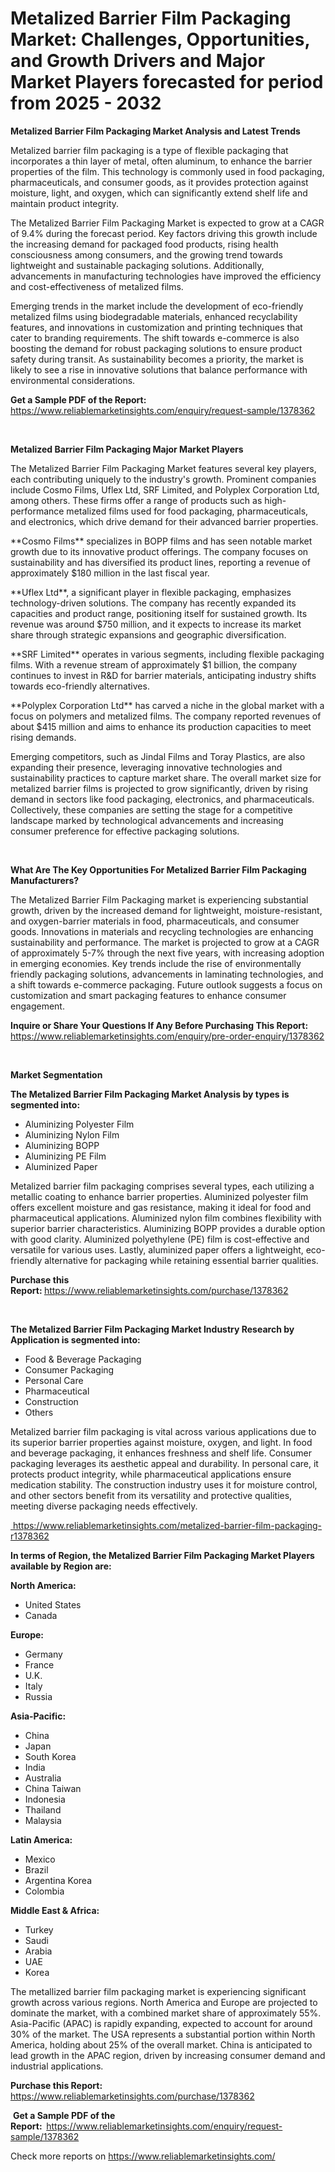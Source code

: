 <p><h1>Metalized Barrier Film Packaging Market: Challenges, Opportunities, and Growth Drivers and Major Market Players forecasted for period from 2025 - 2032</h1></p><p><strong>Metalized Barrier Film Packaging Market Analysis and Latest Trends</strong></p>
<p><p>Metalized barrier film packaging is a type of flexible packaging that incorporates a thin layer of metal, often aluminum, to enhance the barrier properties of the film. This technology is commonly used in food packaging, pharmaceuticals, and consumer goods, as it provides protection against moisture, light, and oxygen, which can significantly extend shelf life and maintain product integrity. </p><p>The Metalized Barrier Film Packaging Market is expected to grow at a CAGR of 9.4% during the forecast period. Key factors driving this growth include the increasing demand for packaged food products, rising health consciousness among consumers, and the growing trend towards lightweight and sustainable packaging solutions. Additionally, advancements in manufacturing technologies have improved the efficiency and cost-effectiveness of metalized films. </p><p>Emerging trends in the market include the development of eco-friendly metalized films using biodegradable materials, enhanced recyclability features, and innovations in customization and printing techniques that cater to branding requirements. The shift towards e-commerce is also boosting the demand for robust packaging solutions to ensure product safety during transit. As sustainability becomes a priority, the market is likely to see a rise in innovative solutions that balance performance with environmental considerations.</p></p>
<p><strong>Get a Sample PDF of the Report:&nbsp;</strong> <a href="https://www.reliablemarketinsights.com/enquiry/request-sample/1378362?utm_campaign=3007&utm_medium=2&utm_source=Github&utm_content=ia&utm_term=02042025&utm_id=metalized-barrier-film-packaging">https://www.reliablemarketinsights.com/enquiry/request-sample/1378362</a></p>
<p>&nbsp;</p>
<p><strong>Metalized Barrier Film Packaging Major Market Players</strong></p>
<p><p>The Metalized Barrier Film Packaging Market features several key players, each contributing uniquely to the industry's growth. Prominent companies include Cosmo Films, Uflex Ltd, SRF Limited, and Polyplex Corporation Ltd, among others. These firms offer a range of products such as high-performance metalized films used for food packaging, pharmaceuticals, and electronics, which drive demand for their advanced barrier properties.</p><p>**Cosmo Films** specializes in BOPP films and has seen notable market growth due to its innovative product offerings. The company focuses on sustainability and has diversified its product lines, reporting a revenue of approximately $180 million in the last fiscal year.</p><p>**Uflex Ltd**, a significant player in flexible packaging, emphasizes technology-driven solutions. The company has recently expanded its capacities and product range, positioning itself for sustained growth. Its revenue was around $750 million, and it expects to increase its market share through strategic expansions and geographic diversification.</p><p>**SRF Limited** operates in various segments, including flexible packaging films. With a revenue stream of approximately $1 billion, the company continues to invest in R&D for barrier materials, anticipating industry shifts towards eco-friendly alternatives.</p><p>**Polyplex Corporation Ltd** has carved a niche in the global market with a focus on polymers and metalized films. The company reported revenues of about $415 million and aims to enhance its production capacities to meet rising demands.</p><p>Emerging competitors, such as Jindal Films and Toray Plastics, are also expanding their presence, leveraging innovative technologies and sustainability practices to capture market share. The overall market size for metalized barrier films is projected to grow significantly, driven by rising demand in sectors like food packaging, electronics, and pharmaceuticals. Collectively, these companies are setting the stage for a competitive landscape marked by technological advancements and increasing consumer preference for effective packaging solutions.</p></p>
<p>&nbsp;</p>
<p><strong>What Are The Key Opportunities For Metalized Barrier Film Packaging Manufacturers?</strong></p>
<p><p>The Metalized Barrier Film Packaging market is experiencing substantial growth, driven by the increased demand for lightweight, moisture-resistant, and oxygen-barrier materials in food, pharmaceuticals, and consumer goods. Innovations in materials and recycling technologies are enhancing sustainability and performance. The market is projected to grow at a CAGR of approximately 5-7% through the next five years, with increasing adoption in emerging economies. Key trends include the rise of environmentally friendly packaging solutions, advancements in laminating technologies, and a shift towards e-commerce packaging. Future outlook suggests a focus on customization and smart packaging features to enhance consumer engagement.</p></p>
<p><strong>Inquire or Share Your Questions If Any Before Purchasing This Report:</strong> <a href="https://www.reliablemarketinsights.com/enquiry/pre-order-enquiry/1378362?utm_campaign=3007&utm_medium=2&utm_source=Github&utm_content=ia&utm_term=02042025&utm_id=metalized-barrier-film-packaging">https://www.reliablemarketinsights.com/enquiry/pre-order-enquiry/1378362</a></p>
<p>&nbsp;</p>
<p><strong>Market Segmentation</strong></p>
<p><strong>The Metalized Barrier Film Packaging Market Analysis by types is segmented into:</strong></p>
<p><ul><li>Aluminizing Polyester Film</li><li>Aluminizing Nylon Film</li><li>Aluminizing BOPP</li><li>Aluminizing PE Film</li><li>Aluminized Paper</li></ul></p>
<p><p>Metalized barrier film packaging comprises several types, each utilizing a metallic coating to enhance barrier properties. Aluminized polyester film offers excellent moisture and gas resistance, making it ideal for food and pharmaceutical applications. Aluminized nylon film combines flexibility with superior barrier characteristics. Aluminizing BOPP provides a durable option with good clarity. Aluminized polyethylene (PE) film is cost-effective and versatile for various uses. Lastly, aluminized paper offers a lightweight, eco-friendly alternative for packaging while retaining essential barrier qualities.</p></p>
<p><strong>Purchase this Report:&nbsp;</strong><a href="https://www.reliablemarketinsights.com/purchase/1378362?utm_campaign=3007&utm_medium=2&utm_source=Github&utm_content=ia&utm_term=02042025&utm_id=metalized-barrier-film-packaging">https://www.reliablemarketinsights.com/purchase/1378362</a></p>
<p>&nbsp;</p>
<p><strong>The Metalized Barrier Film Packaging Market Industry Research by Application is segmented into:</strong></p>
<p><ul><li>Food & Beverage Packaging</li><li>Consumer Packaging</li><li>Personal Care</li><li>Pharmaceutical</li><li>Construction</li><li>Others</li></ul></p>
<p><p>Metalized barrier film packaging is vital across various applications due to its superior barrier properties against moisture, oxygen, and light. In food and beverage packaging, it enhances freshness and shelf life. Consumer packaging leverages its aesthetic appeal and durability. In personal care, it protects product integrity, while pharmaceutical applications ensure medication stability. The construction industry uses it for moisture control, and other sectors benefit from its versatility and protective qualities, meeting diverse packaging needs effectively.</p></p>
<p><a href="https://www.reliablemarketinsights.com/metalized-barrier-film-packaging-r1378362?utm_campaign=3007&utm_medium=2&utm_source=Github&utm_content=ia&utm_term=02042025&utm_id=metalized-barrier-film-packaging">&nbsp;https://www.reliablemarketinsights.com/metalized-barrier-film-packaging-r1378362</a></p>
<p><strong>In terms of Region, the Metalized Barrier Film Packaging Market Players available by Region are:</strong></p>
<p>
    <p> <strong> North America: </strong>
        <ul>
            <li>United States</li>
            <li>Canada</li>
        </ul>
        </p> 
    <p> <strong> Europe: </strong>
        <ul>
            <li>Germany</li>
            <li>France</li>
            <li>U.K.</li>
            <li>Italy</li>
            <li>Russia</li>
        </ul>
        </p> 
    <p> <strong> Asia-Pacific: </strong>
        <ul>
            <li>China</li>
            <li>Japan</li>
            <li>South Korea</li>
            <li>India</li>
            <li>Australia</li>
            <li>China Taiwan</li>
            <li>Indonesia</li>
            <li>Thailand</li>
            <li>Malaysia</li>
        </ul>
        </p> 
    <p> <strong> Latin America: </strong>
        <ul>
            <li>Mexico</li>
            <li>Brazil</li>
            <li>Argentina Korea</li>
            <li>Colombia</li>
        </ul>
        </p> 
    <p> <strong> Middle East & Africa: </strong>
        <ul>
            <li>Turkey</li>
            <li>Saudi</li>
            <li>Arabia</li>
            <li>UAE</li>
            <li>Korea</li>
        </ul>
    </p>
    </p>
<p><p>The metallized barrier film packaging market is experiencing significant growth across various regions. North America and Europe are projected to dominate the market, with a combined market share of approximately 55%. Asia-Pacific (APAC) is rapidly expanding, expected to account for around 30% of the market. The USA represents a substantial portion within North America, holding about 25% of the overall market. China is anticipated to lead growth in the APAC region, driven by increasing consumer demand and industrial applications.</p></p>
<p><strong>Purchase this Report: </strong><a href="https://www.reliablemarketinsights.com/purchase/1378362?utm_campaign=3007&utm_medium=2&utm_source=Github&utm_content=ia&utm_term=02042025&utm_id=metalized-barrier-film-packaging">https://www.reliablemarketinsights.com/purchase/1378362</a></p>
<p>&nbsp;<strong>Get a Sample PDF of the Report:&nbsp;&nbsp;</strong><a href="https://www.reliablemarketinsights.com/enquiry/request-sample/1378362?utm_campaign=3007&utm_medium=2&utm_source=Github&utm_content=ia&utm_term=02042025&utm_id=metalized-barrier-film-packaging">https://www.reliablemarketinsights.com/enquiry/request-sample/1378362</a></p>
<p><strong></strong></p>
<p>Check more reports on <a href="https://www.reliablemarketinsights.com/?utm_campaign=3007&utm_medium=2&utm_source=Github&utm_content=ia&utm_term=02042025&utm_id=metalized-barrier-film-packaging">https://www.reliablemarketinsights.com/</a></p>